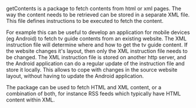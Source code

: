 getContents is a package to fetch contents from html or xml pages.
The way the content needs to be retrieved can be stored in a separate XML file. This file defines instructions to be executed to fetch the content.

For example this can be useful to develop an application for mobile devices (eg Android) to fetch tv guide contents from an existing website. The XML instruction file will determine where and how to get the tv guide content. If the website changes it's layout, then only the XML  instruction file needs to be changed. The XML instruction file is stored on another http server, and the Android application can do a regular update of the instruction file and store it locally. This allows to cope with changes in the source website layout, without having to update the Android application.

The package can be used to fetch HTML and XML content, or a combination of both, for instance RSS feeds which typically have HTML content within XML.